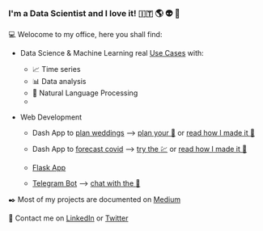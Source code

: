 ### I'm a Data Scientist and I love it! :it: :earth_americas: :alien: :ghost:

:computer: Welocome to my office, here you shall find:

- Data Science & Machine Learning real [Use Cases](https://github.com/mdipietro09/DataScience_ArtificialIntelligence_Utils) with:
    - :chart_with_upwards_trend: Time series
    - :bar_chart: Data analysis
    - :newspaper: Natural Language Processing	
    - 

- Web Development
    - Dash App to [plan weddings](https://github.com/mdipietro09/App_Wedding) ⟶ [plan your  :wedding:](https://app-wedding-planner.herokuapp.com/)    or [read how I made it :book:](https://towardsdatascience.com/web-development-with-python-dash-complete-tutorial-6716186e09b3)
    
    - Dash App to [forecast covid](https://github.com/mdipietro09/App_VirusForecaster) ⟶ [try the :chart:](https://app-virus-forecaster.herokuapp.com/) or [read how I made it :book:](https://towardsdatascience.com/how-to-embed-bootstrap-css-js-in-your-python-dash-app-8d95fc9e599e)
    
    - [Flask App]()
    - [Telegram Bot](https://github.com/mdipietro09/Bot_TelegramDatesReminder) ⟶ [chat with the :robot:](https://t.me/DatesReminderBot)

:black_nib:	Most of my projects are documented on [Medium](https://mdipietro09.medium.com/)

:iphone: Contact me on [LinkedIn](https://www.linkedin.com/in/mauro-di-pietro-56a1366b/) or [Twitter](https://twitter.com/maurodp90)

